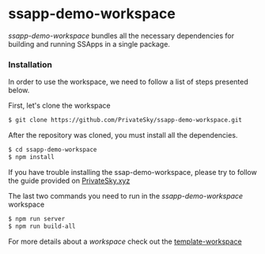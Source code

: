 # ssapp-demo-workspace

*ssapp-demo-workspace*  bundles all the necessary dependencies for building and running SSApps in a single package.

### Installation

In order to use the workspace, we need to follow a list of steps presented below. 

First, let's clone the workspace

```sh
$ git clone https://github.com/PrivateSky/ssapp-demo-workspace.git
```

After the repository was cloned, you must install all the dependencies.

```sh
$ cd ssapp-demo-workspace
$ npm install
```

If you have trouble installing the ssap-demo-workspace, please try to follow the guide provided on [PrivateSky.xyz](https://privatesky.xyz/?Start/installation)

The last two commands you need to run in the *ssapp-demo-workspace* workspace
```sh
$ npm run server
$ npm run build-all
```

For more details about a *workspace* check out the [template-workspace](https://github.com/PrivateSky/template-workspace)
